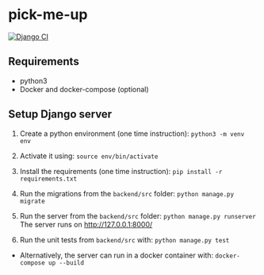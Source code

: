 # pick-me-up

[![Django CI](https://github.com/iiacoban42/DelfiTLM/actions/workflows/django.yml/badge.svg?branch=main)](https://github.com/iiacoban42/DelfiTLM/actions/workflows/django.yml)

## Requirements

- python3
- Docker and docker-compose (optional)
## Setup Django server

1. Create a python environment (one time instruction):
`python3 -m venv env`

2. Activate it using:
`source env/bin/activate`

3. Install the requirements (one time instruction):
`pip install -r requirements.txt`

4. Run the migrations from the `backend/src` folder:
`python manage.py migrate`

5. Run the server from the `backend/src` folder:
`python manage.py runserver` The server runs on http://127.0.0.1:8000/

6. Run the unit tests from `backend/src` with:
`python manage.py test`

- Alternatively, the server can run in a docker container with: `docker-compose up --build`